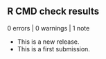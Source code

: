 ## R CMD check results

0 errors | 0 warnings | 1 note

* This is a new release.
* This is a first submission.
